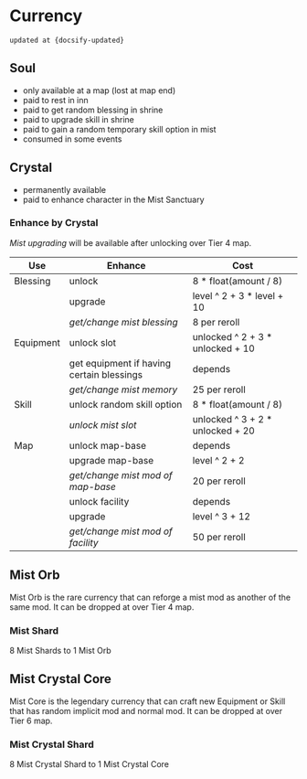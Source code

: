 # Currency

```
updated at {docsify-updated}
```

## Soul

- only available at a map (lost at map end)
- paid to rest in inn
- paid to get random blessing in shrine
- paid to upgrade skill in shrine
- paid to gain a random temporary skill option in mist
- consumed in some events

## Crystal

- permanently available
- paid to enhance character in the Mist Sanctuary

### Enhance by Crystal

_Mist_ _upgrading_ will be available after unlocking over Tier 4 map.

|Use|Enhance|Cost|
|---|---|---|
|Blessing|unlock|8 * float(amount / 8)|
||upgrade|level ^ 2 + 3 * level + 10|
||_get/change mist blessing_|8 per reroll|
|Equipment|unlock slot|unlocked ^ 2 + 3 * unlocked + 10|
||get equipment if having certain blessings|depends|
||_get/change mist memory_|25 per reroll|
|Skill|unlock random skill option|8 * float(amount / 8)|
||_unlock mist slot_|unlocked ^ 3 + 2 * unlocked + 20|
|Map|unlock map-base|depends|
||upgrade map-base|level ^ 2 + 2|
||_get/change mist mod of map-base_|20 per reroll|
||unlock facility|depends|
||upgrade|level ^ 3 + 12|
||_get/change mist mod of facility_|50 per reroll|

## Mist Orb

Mist Orb is the rare currency that can reforge a mist mod as another of the same mod. It can be dropped at over Tier 4 map.

### Mist Shard

8 Mist Shards to 1 Mist Orb

## Mist Crystal Core

Mist Core is the legendary currency that can craft new Equipment or Skill that has random implicit mod and normal mod. It can be dropped at over Tier 6 map.

### Mist Crystal Shard

8 Mist Crystal Shard to 1 Mist Crystal Core
